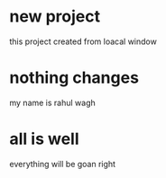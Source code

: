 # new project

this project created  from loacal window

# nothing changes 



my name is rahul wagh

# all is well


everything will be goan right
